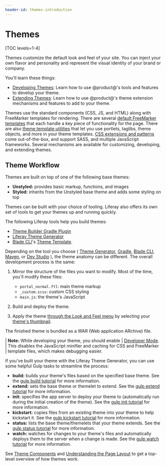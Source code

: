 ```yaml
---
header-id: themes-introduction
---
```


# Themes

[TOC levels=1-4]

Themes customize the default look and feel of your site. You can inject your own
flavor and personality and represent the visual identity of your brand or
company. 

You'll learn these things:

- [Developing Themes](/docs/7-2/frameworks/-/knowledge_base/f/developing-themes): 
  Learn how to use @product@'s tools and features to develop your theme.
- [Extending Themes](/docs/7-2/frameworks/-/knowledge_base/f/extending-themes): 
  Learn how to use @product@'s theme extension mechanisms and features to add to 
  your theme.

Themes use the standard components (CSS, JS, and HTML) along with FreeMarker
templates for rendering. There are several 
[default FreeMarker templates](/docs/7-2/frameworks/-/knowledge_base/f/theme-components#theme-templates)
that each handle a key piece of functionality for the page. There are also 
[theme template utilities](/docs/7-2/frameworks/-/knowledge_base/f/theme-components#theme-template-utilities)
that let you use portlets, taglibs, theme objects, and more in your theme
templates. 
[CSS extensions and patterns](/docs/7-2/frameworks/-/knowledge_base/f/theme-components#css-frameworks-and-extensions)
come out-of-the-box, and support SASS, and multiple JavaScript frameworks.
Several mechanisms are available for customizing, developing, and extending
themes. 

## Theme Workflow

Themes are built on top of one of the following base themes: 

- **Unstyled:** provides basic markup, functions, and images 
- **Styled:** inherits from the Unstyled base theme and adds some styling on top

Themes can be built with your choice of tooling. Liferay also offers its own set
of tools to get your themes up and running quickly. 

The following Liferay tools help you build themes:

- [Theme Builder Gradle Plugin](/docs/7-2/reference/-/knowledge_base/r/theme-builder-gradle-plugin)
- [Liferay Theme Generator](/docs/7-2/reference/-/knowledge_base/r/installing-the-theme-generator-and-creating-a-theme)
- [Blade CLI](/docs/7-2/reference/-/knowledge_base/r/blade-cli)'s 
  [Theme Template](/docs/7-2/reference/-/knowledge_base/r/theme-template). 
  <!--Uncomment once article is available
  - Dev Studio
  -->

Depending on the tool you choose 
(
  [Theme Generator](/docs/7-2/reference/-/knowledge_base/r/theme-generator), 
  [Gradle](/docs/7-2/reference/-/knowledge_base/r/theme-builder-gradle-plugin), 
  [Blade CLI](/docs/7-2/reference/-/knowledge_base/r/theme-template), 
  [Maven](/docs/7-2/reference/-/knowledge_base/r/theme-template), 
  or 
  [Dev Studio](/docs/7-2/reference/-/knowledge_base/r/theme-template)
), 
the theme anatomy can be different. The overall development process is the 
same: 

1.  Mirror the structure of the files you want to modify. Most of the time,
    you'll modify these files:

    - `portal_normal.ftl`: main theme markup
    - `_custom.scss`: custom CSS styling
    - `main.js`: the theme's JavaScript

2.  Build and deploy the theme.

3.  Apply the theme 
    [through the Look and Feel menu](/docs/7-2/user/-/knowledge_base/u/page-set-look-and-feel) 
    by selecting your 
    [theme's thumbnail](/docs/7-2/frameworks/-/knowledge_base/f/creating-a-thumbnail-preview-for-your-theme). 

The finished theme is bundled as a WAR (Web application ARchive) file. 

| **Note:** While developing your theme, you should enable
| [Developer Mode](/docs/7-2/frameworks/-/knowledge_base/f/using-developer-mode-with-themes).
| This disables the JavaScript minifier and caching for CSS and FreeMarker
| template files, which makes debugging easier.

If you've built your theme with the Liferay Theme Generator, you can use some
helpful Gulp tasks to streamline the process: 

- **build:** builds your theme's files based on the specified base theme. 
  See the 
  [gulp build tutorial](/docs/7-2/frameworks/-/knowledge_base/f/building-your-themes-files) 
  for more information.
- **extend:** sets the base theme or themelet to extend. See the 
  [gulp extend tutorial](/docs/7-2/frameworks/-/knowledge_base/f/changing-your-base-theme) 
  for more information.
- **init:** specifies the app server to deploy your theme to (automatically run
  during the initial creation of the theme). See the 
  [gulp init tutorial](/docs/7-2/frameworks/-/knowledge_base/f/updating-your-themes-app-server)
  for more information. 
- **kickstart:** copies files from an existing theme into your theme to help 
  kickstart it. See the 
  [gulp kickstart tutorial](/docs/7-2/frameworks/-/knowledge_base/f/copying-an-existing-themes-files) 
  for more information.
- **status:** lists the base theme/themelets that your theme extends. See the 
  [gulp status tutorial](/docs/7-2/frameworks/-/knowledge_base/f/listing-your-themes-extensions) 
  for more information.
- **watch:** watches for changes to your theme's files and automatically deploys 
  them to the server when a change is made. See the 
  [gulp watch tutorial](/docs/7-2/frameworks/-/knowledge_base/f/automatically-deploying-theme-changes) 
  for more information.

See 
[Theme Components](/docs/7-2/frameworks/-/knowledge_base/f/theme-components) 
and 
[Understanding the Page Layout](/docs/7-2/frameworks/-/knowledge_base/f/understanding-the-page-layout) 
to get a top-level overview of how themes work. 
